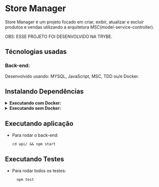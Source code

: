 # Store Manager
Store Manager é um projeto focado em criar, exibir, atualizar e excluir produtos e vendas utilizando a arquitetura MSC(model-service-controller).

OBS: ESSE PROJETO FOI DESENVOLVIDO NA TRYBE.

## Técnologias usadas

### Back-end:
Desenvolvido usando: MYSQL, JavaScript, MSC, TDD ou/e Docker.

## Instalando Dependências
  <details>
    <summary><strong>Executando com Docker:</strong></summary>
  
    ```bash
    docker-compose up -d
    ```
  
    OBS: VERIFIQUE SE NÃO EXISTE CONTAINERS ATIVOS UTILIZANDO A PORTA 3000.
  
  ##### Para rodar o Container:
  > Opção 1: Use o comando `docker-compose run node npm test` para rodar os testes com Docker.
  > Opção 2: Use o comando `docker exec -it store_manager bash` para acessar o Container.

</details>

<details>
  <summary><strong>Executando sem Docker:</strong></summary>

```bash
npm install
``` 

Renomeie o arquivo `.env.exemple` para `.env` e configure-o para sua máquina.
</details>

## Executando aplicação

* Para rodar o back-end:

  ```
  cd api/ && npm start
  ```

## Executando Testes

* Para rodar todos os testes:

  ```
    npm test
  ```